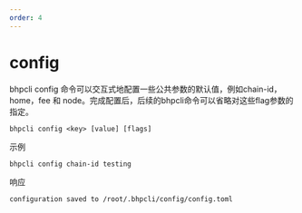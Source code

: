 ```yaml
---
order: 4
---
```


# config

bhpcli config 命令可以交互式地配置一些公共参数的默认值，例如chain-id，home，fee 和 node。完成配置后，后续的bhpcli命令可以省略对这些flag参数的指定。
```shell script
bhpcli config <key> [value] [flags]
```
示例
```shell script
bhpcli config chain-id testing
```
响应
```shell script
configuration saved to /root/.bhpcli/config/config.toml
```                                             